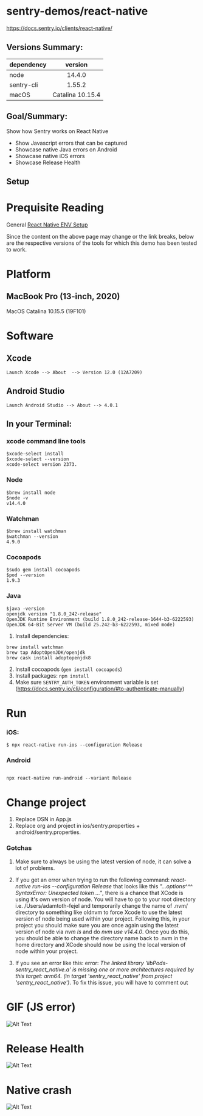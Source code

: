 # sentry-demos/react-native
https://docs.sentry.io/clients/react-native/
## Versions Summary:
| dependency      | version
| ------------- |:-------------:|
| node      | 14.4.0  |
| sentry-cli   | 1.55.2    |
| macOS | Catalina 10.15.4      |
## Goal/Summary:
Show how Sentry works on React Native
- Show Javascript errors that can be captured
- Showcase native Java errors on Android
- Showcase native iOS errors
- Showcase Release Health

## Setup

# Prequisite Reading
General [React Native ENV Setup](https://reactnative.dev/docs/environment-setup)

Since the content on the above page may change or the link breaks, below are the respective versions of the tools for which this demo has been tested to work.

# Platform

## MacBook Pro (13-inch, 2020)
 MacOS Catalina
 10.15.5 (19F101)

# Software
## Xcode
```Launch Xcode --> About  --> Version 12.0 (12A7209)```

## Android Studio
```Launch Android Studio --> About --> 4.0.1```


## In your Terminal:

### xcode command line tools
```
$xcode-select install
$xcode-select --version
xcode-select version 2373.
```

### Node
```
$brew install node
$node -v
v14.4.0
```

### Watchman
```
$brew install watchman
$watchman --version
4.9.0
```

### Cocoapods
```
$sudo gem install cocoapods
$pod --version
1.9.3
```

### Java
```
$java -version
openjdk version "1.8.0_242-release"
OpenJDK Runtime Environment (build 1.8.0_242-release-1644-b3-6222593)
OpenJDK 64-Bit Server VM (build 25.242-b3-6222593, mixed mode)
```

1. Install dependencies:
```
brew install watchman
brew tap AdoptOpenJDK/openjdk
brew cask install adoptopenjdk8
```
2. Install cocoapods (`gem install cocoapods`)
3. Install packages: `npm install`
4. Make sure `SENTRY_AUTH_TOKEN` environment variable is set (https://docs.sentry.io/cli/configuration/#to-authenticate-manually)


# Run

### iOS:
```
$ npx react-native run-ios --configuration Release
```
### Android
```

npx react-native run-android --variant Release
```

# Change project
1. Replace DSN in App.js
2. Replace org and project in ios/sentry.properties + android/sentry.properties.

### Gotchas
1. Make sure to always be using the latest version of node, it can solve a lot of problems.

2.  If you get an error when trying to run the following command: *react-native run-ios --configuration Release* that looks like this *"...options^^^ SyntaxError: Unexpected token ..."*, there is a chance that XCode is using it's own version of node.  You will have to go to your root directory i.e. /Users/adamtoth-fejel and temporarily change the name of .nvm/
directory to something like oldnvm to force Xcode to use the latest version of node being used within your project.  Following this, in your project you should make sure you are once again using the latest version of node via *nvm ls* and do *nvm use v14.4.0*.   Once you do this, you should be able to change the directory name back to .nvm in the
home directory and XCode should now be using the local version of node within your project.

3.  If you see an error like this: error: *The linked library 'libPods-sentry_react_native.a' is missing one or more architectures required by this target: arm64. (in target 'sentry_react_native' from project 'sentry_react_native')*.
To fix this issue, you will have to comment out


# GIF (JS error)
![Alt Text](react-native-demo-android.gif)

# Release Health
![Alt Text](releasehealth.png)

# Native crash
![Alt Text](native-crash.png)
